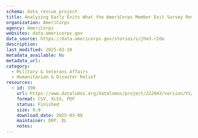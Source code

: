 ```yaml
---
schema: data_rescue_project 
title: Analyzing Early Exits What the AmeriCorps Member Exit Survey Reveals
organization: AmeriCorps
agency: AmeriCorps
websites: data.americorps.gov
data_source: https://data.americorps.gov/stories/s/jhm3-r2de
description: 
last_modified: 2025-03-10
metadata_available: No
metadata_url: 
category:
  - Military & Veterans Affairs 
  - Humanitarian & Disaster Relief 
resources:
  - id: 390
    url: https://www.datalumos.org/datalumos/project/222043/version/V1/view
    format: CSV, XLSX, PDF
    status: Finished
    size: 0.0
    download_date: 2025-03-08
    maintainer: DRP, DL
    notes: 
---
```

